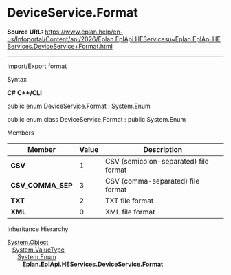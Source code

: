 # DeviceService.Format

**Source URL:** https://www.eplan.help/en-us/Infoportal/Content/api/2026/Eplan.EplApi.HEServicesu~Eplan.EplApi.HEServices.DeviceService+Format.html

---

Import/Export format

Syntax

**C#**
**C++/CLI**


public enum DeviceService.Format : System.Enum

public enum class DeviceService.Format : public System.Enum


Members

| Member | Value | Description |
| --- | --- | --- |
| **CSV** | 1 | CSV (semicolon-separated) file format |
| **CSV\_COMMA\_SEP** | 3 | CSV (comma-separated) file format |
| **TXT** | 2 | TXT file format |
| **XML** | 0 | XML file format |

Inheritance Hierarchy

[System.Object](#)  
   [System.ValueType](#)  
      [System.Enum](#)  
         **Eplan.EplApi.HEServices.DeviceService.Format**
